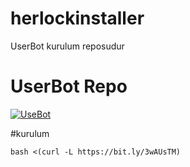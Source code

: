 # herlockinstaller

UserBot kurulum reposudur 


# UserBot Repo 

[![UseBot](https://resmim.net/cdn/2022/03/17/XNSE1.png)](https://github.com/SakirBey1/HerlockUserBot)

#kurulum

`bash <(curl -L https://bit.ly/3wAUsTM)`
